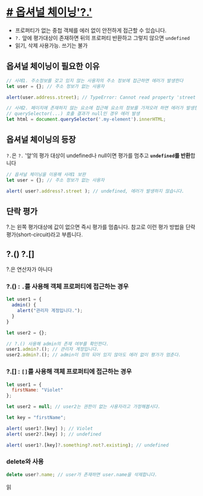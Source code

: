 # [# 옵셔널 체이닝'?.'](https://ko.javascript.info/optional-chaining)

* 프로퍼티가 없는 중첩 객체를 에러 없이 안전하게 접근할 수 있습니다.
* `?.` 앞에 평가대상이 존재하면 뒤의 프로퍼티 반환하고 그렇지 않으면 `undefined`
* 읽기, 삭제 사용가능. 쓰기는 불가

## 옵셔널 체이닝이 필요한 이유
```javascript
// 사례1. 주소정보를 갖고 있지 않는 사용자의 주소 정보에 접근하면 에러가 발생한다
let user = {}; // 주소 정보가 없는 사용자

alert(user.address.street); // TypeError: Cannot read property 'street' of undefined

// 사례2. 페이지에 존재하지 않는 요소에 접근해 요소의 정보를 가져오려 하면 에러가 발생한다
// querySelector(...) 호출 결과가 null인 경우 에러 발생
let html = document.querySelector('.my-element').innerHTML;
```

## 옵셔널 체이닝의 등장
`?.`은 `?.` '앞’의 평가 대상이 undefined나 null이면 평가를 멈추고 **`undefined`를 반환**합니다

```javascript
// 옵셔널 체이닝을 이용해 사례1 보완
let user = {}; // 주소 정보가 없는 사용자

alert( user?.address?.street ); // undefined, 에러가 발생하지 않습니다.
```

## 단락 평가
?.는 왼쪽 평가대상에 값이 없으면 즉시 평가를 멈춥니다. 참고로 이런 평가 방법을 단락 평가(short-circuit)라고 부릅니다.

## ?.() ?.[]
?.은 연산자가 아니다
### ?.() : `.`를 사용해 객체 프로퍼티에 접근하는 경우
```javascript
let user1 = {
  admin() {
    alert("관리자 계정입니다.");
  }
}

let user2 = {};

// ?.() 사용해 admin의 존재 여부를 확인한다.
user1.admin?.(); // 관리자 계정입니다.
user2.admin?.(); // admin이 정의 되어 있지 않아도 에러 없이 평가가 멈춘다. 
```
### ?.[] : `[]`를 사용해 객체 프로퍼티에 접근하는 경우
```javascript
let user1 = {
  firstName: "Violet"
};

let user2 = null; // user2는 권한이 없는 사용자라고 가정해봅시다.

let key = "firstName";

alert( user1?.[key] ); // Violet
alert( user2?.[key] ); // undefined

alert( user1?.[key]?.something?.not?.existing); // undefined
```

### delete와 사용
```javascript
delete user?.name; // user가 존재하면 user.name을 삭제합니다.
```

읽
